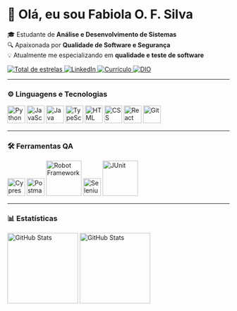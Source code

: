 
# 👋 Olá, eu sou Fabiola O. F. Silva

🎓 Estudante de **Análise e Desenvolvimento de Sistemas**  
🔍 Apaixonada por **Qualidade de Software e Segurança**  
💡 Atualmente me especializando em **qualidade e teste de software**  

<a href="https://github.com/Fabiola-FOFS?tab=repositories&sort=stargazers">
    <img 
        alt="Total de estrelas" 
        title="Total de estrelas GitHub" 
        src="https://custom-icon-badges.demolab.com/github/stars/Fabiola-FOFS?color=55960c&style=for-the-badge&labelColor=488207&logo=star&label=estrelas"
    />
</a>

<a href="https://www.linkedin.com/in/fabiolafofs/" target="_blank">
    <img 
        alt="LinkedIn" 
        title="Me siga no LinkedIn" 
        src="https://img.shields.io/badge/LinkedIn-0077B5?style=for-the-badge&logo=linkedin&logoColor=white"
    />
</a>
<a href="https://www.canva.com/design/DAGfqS58idw/Mz7NvZypdv--loHqQDM5Og/view?utm_content=DAGfqS58idw&utm_campaign=designshare&utm_medium=link2&utm_source=uniquelinks&utlId=h8cc8d9606a" target="_blank">
    <img 
        alt="Currículo" 
        title="Veja meu Currículo" 
        src="https://img.shields.io/badge/Currículo-32CD32?style=for-the-badge&logo=readthedocs&logoColor=white"
    />
</a>
<a href="https://www.dio.me/users/qa_teste_fs" target="_blank">
    <img 
        alt="DIO" 
        title="Meu perfil na DIO" 
        src="https://img.shields.io/badge/DIO-000000?style=for-the-badge&logo=dio&logoColor=white"
    />
</a>


---

### ⚙ Linguagens e Tecnologias
<p>
    <img alt="Python" title="Python" width="40px" src="https://cdn.jsdelivr.net/gh/devicons/devicon@latest/icons/python/python-original.svg" />
    <img alt="JavaScript" title="JavaScript" width="40px" src="https://cdn.jsdelivr.net/gh/devicons/devicon@latest/icons/javascript/javascript-original.svg" />
    <img alt="Java" title="Java" width="40px" src="https://cdn.jsdelivr.net/gh/devicons/devicon@latest/icons/java/java-original.svg" />
    <img alt="TypeScript" title="TypeScript" width="40px" src="https://cdn.jsdelivr.net/gh/devicons/devicon@latest/icons/typescript/typescript-original.svg" />
    <img alt="HTML" title="HTML" width="40px" src="https://cdn.jsdelivr.net/gh/devicons/devicon@latest/icons/html5/html5-original.svg" />
    <img alt="CSS" title="CSS" width="40px" src="https://cdn.jsdelivr.net/gh/devicons/devicon@latest/icons/css3/css3-original.svg" />
    <img alt="React" title="React" width="40px" src="https://cdn.jsdelivr.net/gh/devicons/devicon@latest/icons/react/react-original.svg" />
    <img alt="Git" title="Git" width="40px" src="https://cdn.jsdelivr.net/gh/devicons/devicon@latest/icons/git/git-original.svg" />
</p>

---

### 🛠 Ferramentas QA
<p>
    <img alt="Cypress"  title="Cypress"  width="40px"  src="https://cdn.jsdelivr.net/gh/devicons/devicon@latest/icons/cypressio/cypressio-original.svg" />
    <img alt="Postman"   title="Postman"   width="40px"   src="https://cdn.jsdelivr.net/gh/devicons/devicon/icons/postman/postman-original.svg"   />
    <img alt="Robot Framework"  title="Robot Framework"  width="80px"  src="https://icehousecorp.com/wp-content/uploads/2022/07/robot-f.png" />
    <img alt="Selenium"  title="Selenium"  width="40px"  src="https://upload.wikimedia.org/wikipedia/commons/d/d5/Selenium_Logo.png" />
    <img alt="JUnit"  title="JUnit"  width="80px" src="https://images.app.goo.gl/miuwG53X1gRSREm46" />

<p/>

    
---

### 📊 Estatísticas
<p>
    <img 
        alt="GitHub Stats" 
        height="160px" 
        src="https://github-readme-stats.vercel.app/api?username=Fabiola-FOFS&show_icons=true&theme=tokyonight&include_all_commits=true&locale=pt-br" 
    />
    <img 
        alt="GitHub Stats" 
        height="160px" 
        src="https://github-readme-stats.vercel.app/api/top-langs/?username=Fabiola-FOFS&theme=tokyonight&layout=compact&custom_title=Tecnologias&langs_count=9" 
    />
</p>
